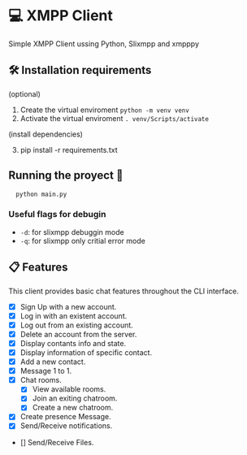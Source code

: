 # 💻 XMPP Client

Simple XMPP Client ussing Python, Slixmpp and xmpppy

## 🛠 Installation requirements

(optional)

1. Create the virtual enviroment ```python -m venv venv```
2. Activate the virtual enviroment ```. venv/Scripts/activate```

(install dependencies)

3. pip install -r requirements.txt

## Running the proyect 🚀

```shell
  python main.py
```

### Useful flags for debugin

- ```-d```: for slixmpp debuggin mode
- ```-q```: for slixmpp only critial error mode


## 📋 Features

This client provides basic chat features throughout the CLI interface.

- [x] Sign Up with a new account.
- [X] Log in with an existent account.
- [X] Log out from an existing account.
- [x] Delete an account from the server.
- [X] Display contants info and state.
- [X] Display information of specific contact.
- [X] Add a new contact.
- [X] Message 1 to 1.
- [X] Chat rooms.
  - [X] View available rooms.
  - [X] Join an exiting chatroom.
  - [X] Create a new chatroom.
- [X] Create presence Message.
- [X] Send/Receive notifications.
- [] Send/Receive Files.
